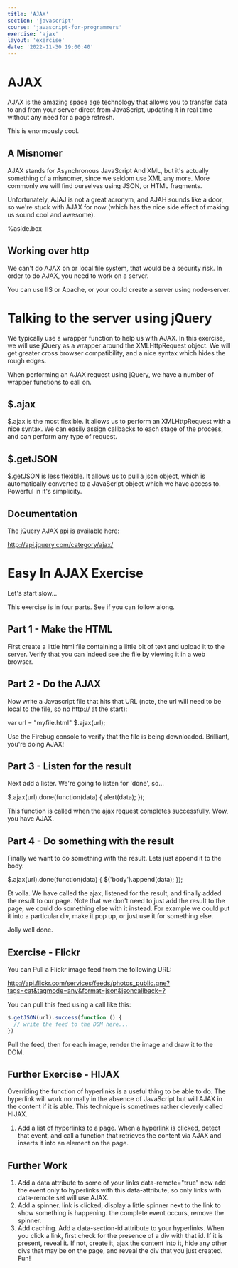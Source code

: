 ```yaml
---
title: 'AJAX'
section: 'javascript'
course: 'javascript-for-programmers'
exercise: 'ajax'
layout: 'exercise'
date: '2022-11-30 19:00:40'
---
```


# AJAX

AJAX is the amazing space age technology that allows you to transfer data to and from your server direct from JavaScript, updating it in real time without any need for a page refresh.

This is enormously cool.

## A Misnomer

AJAX stands for Asynchronous JavaScript And XML, but it's actually something of a misnomer, since we seldom use XML any more. More commonly we will find ourselves using JSON, or HTML fragments.

Unfortunately, AJAJ is not a great acronym, and AJAH sounds like a door, so we're stuck with AJAX for now (which has the nice side effect of making us sound cool and awesome).

%aside.box

## Working over http

We can't do AJAX on or local file system, that would be a security risk. In order to do AJAX, you need to work on a server.

You can use IIS or Apache, or your could create a server using node-server.

# Talking to the server using jQuery

We typically use a wrapper function to help us with AJAX. In this exercise, we will use jQuery as a wrapper around the XMLHttpRequest object. We will get greater cross browser compatibility, and a nice syntax which hides the rough edges.

When performing an AJAX request using jQuery, we have a number of wrapper functions to call on.

## $.ajax

$.ajax is the most flexible. It allows us to perform an XMLHttpRequest with a nice syntax. We can easily assign callbacks to each stage of the process, and can perform any type of request.

## $.getJSON

$.getJSON is less flexible. It allows us to pull a json object, which is automatically converted to a JavaScript object which we have access to. Powerful in it's simplicity.

## Documentation

The jQuery AJAX api is available here:

http://api.jquery.com/category/ajax/

# Easy In AJAX Exercise

Let's start slow...

This exercise is in four parts. See if you can follow along.

## Part 1 - Make the HTML

First create a little html file containing a little bit of text and upload it to the server. Verify that you can indeed see the file by viewing it in a web browser.

## Part 2 - Do the AJAX

Now write a Javascript file that hits that URL (note, the url will need to be local to the file, so no http:// at the start):

var url = "myfile.html"
$.ajax(url);

Use the Firebug console to verify that the file is being downloaded. Brilliant, you're doing AJAX!

## Part 3 - Listen for the result

Next add a lister. We're going to listen for 'done', so...

$.ajax(url).done(function(data) {
alert(data);
});

This function is called when the ajax request completes successfully. Wow, you have AJAX.

## Part 4 - Do something with the result

Finally we want to do something with the result. Lets just append it to the body.

$.ajax(url).done(function(data) {
$('body').append(data);
});

Et voila. We have called the ajax, listened for the result, and finally added the result to our page. Note that we don't need to just add the result to the page, we could do something else with it instead. For example we could put it into a particular div, make it pop up, or just use it for something else.

Jolly well done.

## Exercise - Flickr

You can Pull a Flickr image feed from the following URL:

<http://api.flickr.com/services/feeds/photos_public.gne?tags=cat&tagmode=any&format=json&jsoncallback=?>

You can pull this feed using a call like this:

```js
$.getJSON(url).success(function () {
  // write the feed to the DOM here...
})
```

Pull the feed, then for each image, render the image and draw it to the DOM.

## Further Exercise - HIJAX

Overriding the function of hyperlinks is a useful thing to be able to do. The hyperlink will work normally in the absence of JavaScript but will AJAX in the content if it is able. This technique is sometimes rather cleverly called HIJAX.

1. Add a list of hyperlinks to a page. When a hyperlink is clicked, detect that event, and call a function that retrieves the content via AJAX and inserts it into an element on the page.

## Further Work

1. Add a data attribute to some of your links data-remote="true" now add the event only to hyperlinks with this data-attribute, so only links with data-remote set will use AJAX.
2. Add a spinner. link is clicked, display a little spinner next to the link to show something is happening. the complete event occurs, remove the spinner.
3. Add caching. Add a data-section-id attribute to your hyperlinks. When you click a link, first check for the presence of a div with that id. If it is present, reveal it. If not, create it, ajax the content into it, hide any other divs that may be on the page, and reveal the div that you just created. Fun!
